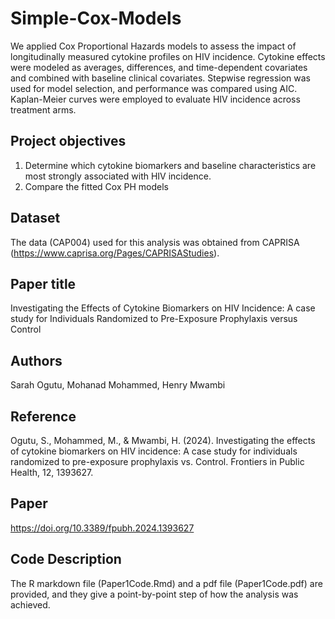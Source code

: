 # Simple-Cox-Models
We applied Cox Proportional Hazards models to assess the impact of longitudinally measured cytokine profiles on HIV incidence. 
Cytokine effects were modeled as averages, differences, and time-dependent covariates and combined with baseline clinical covariates. 
Stepwise regression was used for model selection, and performance was compared using AIC. 
Kaplan-Meier curves were employed to evaluate HIV incidence across treatment arms.
## Project objectives
1. Determine which cytokine biomarkers and baseline characteristics are most strongly associated with HIV incidence.
2. Compare the fitted Cox PH models
## Dataset
The data (CAP004) used for this analysis was obtained from CAPRISA (https://www.caprisa.org/Pages/CAPRISAStudies).
## Paper title
Investigating the Effects of Cytokine Biomarkers on HIV Incidence: A case study for Individuals Randomized to Pre-Exposure Prophylaxis versus Control
## Authors
Sarah Ogutu, Mohanad Mohammed, Henry Mwambi
## Reference 
Ogutu, S., Mohammed, M., \& Mwambi, H. (2024). Investigating the effects of cytokine biomarkers on HIV incidence: A case study for individuals randomized to pre-exposure prophylaxis vs. Control. Frontiers in Public Health, 12, 1393627. 
## Paper
https://doi.org/10.3389/fpubh.2024.1393627
## Code Description
The R markdown file (Paper1Code.Rmd) and a pdf file (Paper1Code.pdf) are provided, and they give a point-by-point step of how the analysis was achieved.
